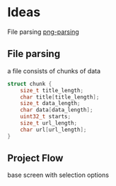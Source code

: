 # Ideas

File parsing [png-parsing]


[png-parsing]: [https://www.youtube.com/watch?v=M9ZwuIv3xz8]

## File parsing

a file consists of chunks of data

```c
struct chunk {
    size_t title_length;
    char title[title_length];
    size_t data_length;
    char data[data_length];
    uint32_t starts;
    size_t url_length;
    char url[url_length];
}
```

## Project Flow

base screen with selection options
